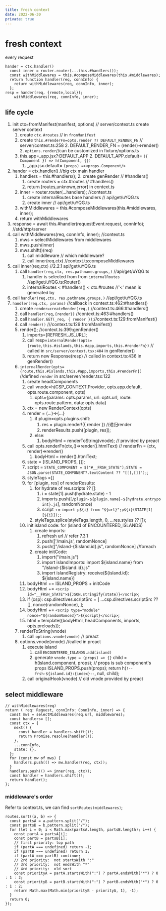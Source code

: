 ```yaml
---
title: fresh context
date: 2022-06-30
private: true
---
```


# fresh context

every request

    hander = ctx.handler()
      const inner = router.router(...this.#handlers());
      const withMiddlewares = this.#composeMiddlewares(this.#middlewares);
      return function handler(req, connInfo) {
        return withMiddlewares(req, connInfo, inner);
      };
    resp = hander(req, {remote,local});
        withMiddlewares(req, connInfo, inner);

## life cycle
1. init ctx=fromManifest(manifest, options)  // server/context.ts create server context
    1. create `ctx.#routes` // in `fromManifest`
    1. create `this.#renderFn=opts.render ?? DEFAULT_RENDER_FN` // server/context.ts:258
        2. DEFAULT_RENDER_FN = (render)=>render()
        2. `options.render`//can be customized in fixture/options.ts
    2. this.app=_app.jsx?:DEFAULT_APP
        2. DEFAULT_APP.default= `({ Component }) => h(Component, {})`
        1. _app.jsx.default= `(props) =><props.Component/>`
2. hander = ctx.handler()       //big ctx main handler
    1. handlers = this.#handlers(); 
        2. create genRender         // #handlers()
        1. create routers = ctx.#routes    // #handlers()
        1. return [routes,unknown,error] in context.ts
    2. inner = router.router(...handlers); //context.ts 
        1. create internalRoutes base handlers  // api/get/uYQG.ts
        1. create inner // api/get/uYQG.ts
    3. withMiddlewares = this.#composeMiddlewares(this.#middlewares, inner);
    4. return withMiddlewares
3. response = await this.#handler(requestEvent.request, connInfo); //std/http/server
4. call withMiddlewares(req, connInfo, inner);       //context.ts
    1. mws = selectMiddlewares from middlewares
    2. mws.push(inner)
    3. mws.shift()(req)
        1. call middleware // which middleware?
        2. call inner(req,ctx)  //context.ts:composeMiddlewares
5. call inner(req,ctx)   //2.2.1 api/get/uYQG.ts
    1. call `handler(req,ctx, res.pathname.groups,)` //api/get/uYQG.ts
        1. handler is selected from from `internalRoutes` //api/get/uYQG.ts:Router()
        2. internalRoutes < #handlers() < ctx.#routes   //'<' mean is generated by
6. call `handler(req,ctx, res.pathname.groups,)` //api/get/uYQG.ts
7. `handler(req,ctx, params)` //callback in context.ts:462:#handlers()
    1. create `render=createRender(req,)` //context.ts:466:#handlers()
    2. call `handler(req,{render})` //context.ts:463:#handlers() 
    3. call `handler.GET(_req, { render })`;//context.ts:129:fromManifest()
    4. call `render()` ///context.ts:129:fromManifest()
    3. render();    //context.ts:399:genRender()
        1. imports=[REFRESH_JS_URL];
        1. call resp=`internalRender(opts={route,this.#islands,this.#app,imports,this.#renderFn})` 
                                        // called in `src/server/context.tsx:404` in genRender()
        2. return new Response(resp) // called in context.ts:436 in genRender()
    5. `internalRender(opts={route,this.#islands,this.#app,imports,this.#renderFn})` //defined `render` in src/server/render.tsx:122
        1. create headComponents
        1. call vnode=h(CSP_CONTEXT.Provider, opts.app.default, opts.route.component, opts)
            1. opts={params: opts.params, url: opts.url, route: opts.route.pattern, data: opts.data}
        2. ctx = new RenderContext(opts)
        3. render = (...)=>{...}
            1. if plugin=opts.plugins.shift:
                1. res = plugin.render!({ render }) //递归render
                2. renderResults.push([plugin, res]);
            2. else:
                1. bodyHtml = renderToString(vnode); // provided by preact
        2. call opts.renderFn(ctx,()=>render().htmlText)   // renderFn = (ctx, render)=>render()
            1. bodyHtml = render().htmlText;    
        3. state = [ISLAND_PROPS, []];
        3. script = `STATE_COMPONENT = $("#__FRSH_STATE");STATE = JSON.parse(STATE_COMPONENT?.textContent ?? "[[],[]]");`;
        3. styleTags =[]
        3. for [plugin, res] of renderResults:
            1. for hydrate of res.scripts ?? []:
                1. i = state[1].push(hydrate.state) - 1
                2. imports.push([`/plugin-${plugin.name}-${hydrate.entrypoint}.js`], randomNonce)
                3. script += `import p${i} from "${url}";p${i}(STATE[1][${i}]);`;
            2. styleTags.splice(styleTags.length, 0, ...res.styles ?? []);
        3. init island code: for (island of ENCOUNTERED_ISLANDS) 
            1. create imports:
                1. refresh url  // refer 7.3.1
                1. push(['/main.js', randomNonce]
                2. push(["/island-{$island.id}.js", randomNonce] //foreach
            2. create initCode: 
                1. import("/main.js")
                2. import islandImports: import ${island.name} from "/island-{$island.id}.js"
                3. import islandRegistry: receive(${island.id}: ${island.name})
        4. bodyHtml += ISLAND_PROPS + initCode
        4. bodyHtml += `<scrip id="__FRSH_STATE">${JSON.stringify(state)}</scrip>`;
        4. if (csp): csp.directives.scriptSrc = [ ...csp.directives.scriptSrc ?? [], nonce(randomNonce), ];
        4. bodyHtml += `<scrip type="module" nonce="${randomNonce3}">${script}</scrip>`;
        5. html = template({bodyHtml, headComponents, imports, opts.preloads});
    6. renderToString(vnode)
        1. call `options.vnode(vnode)` // preact
    7. options.vnode(vnode) //called in preact
        1. execute island
            1. call `ENCOUNTERED_ISLANDS.add(island)`
            2. generate `vnode.type = (props) => {}`
                child = h(island.component, props); // props is sub component's props
                ISLAND_PROPS.push(props);
                return h(`!--frsh-${island.id}:{index}--`, null, child);
        2. call originalHook(vnode) // old vnode provided by preact

## select middleware
    // withMiddlewares(req)
    return ( req: Request, connInfo: ConnInfo, inner) => {
      const mws = selectMiddlewares(req.url, middlewares);
      const handlers= [];
      const ctx = {
        next() {
          const handler = handlers.shift()!;
          return Promise.resolve(handler());
        },
        ...connInfo,
        state: {},
      };
      for (const mw of mws) {
        handlers.push(() => mw.handler(req, ctx));
      }
      handlers.push(() => inner(req, ctx));
      const handler = handlers.shift()!;
      return handler();
    };

### middleware's order
Refer to context.ts, we can find `sortRoutes(middlewares)`;

    routes.sort((a, b) => {
      const partsA = a.pattern.split("/");
      const partsB = b.pattern.split("/");
      for (let i = 0; i < Math.max(partsA.length, partsB.length); i++) {
        const partA = partsA[i];
        const partB = partsB[i];
        // first priority: top path
        if (partA === undefined) return -1;
        if (partB === undefined) return 1;
        if (partA === partB) continue;
        // 2rd priority:  not startsWith ":"
        // 3rd priority:  not endsWith "*"
        // 4rd priority:  old sort
        const priorityA = partA.startsWith(":") ? partA.endsWith("*") ? 0 : 1 : 2;
        const priorityB = partB.startsWith(":") ? partB.endsWith("*") ? 0 : 1 : 2;
        return Math.max(Math.min(priorityB - priorityA, 1), -1);
      }
      return 0;
    });
